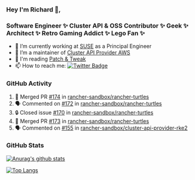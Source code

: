 ### Hey I'm Richard 👋, 

<h3 align="left">Software Engineer ✨ Cluster API & OSS Contributor ✨ Geek ✨ Architect ✨ Retro Gaming Addict ✨ Lego Fan ✨</h3>

- 🔭 I’m currently working at [SUSE](https://www.suse.com/) as a Principal Engineer
- 👯 I’m a maintainer of [Cluster API Provider AWS](https://github.com/kubernetes-sigs/cluster-api-provider-aws)
- 💬 I'm reading [Patch & Tweak](https://bjooks.com/products/patch-tweak-exploring-modular-synthesis)
- 📫 How to reach me: [![Twitter Badge](https://img.shields.io/badge/-@fruit_case-00acee?style=flat&logo=Twitter&logoColor=white)](https://twitter.com/intent/follow?screen_name=fruit_case "Follow on Twitter")

### GitHub Activity 

<!--START_SECTION:activity-->
1. 🎉 Merged PR [#174](https://github.com/rancher-sandbox/rancher-turtles/pull/174) in [rancher-sandbox/rancher-turtles](https://github.com/rancher-sandbox/rancher-turtles)
2. 🗣 Commented on [#172](https://github.com/rancher-sandbox/rancher-turtles/pull/172#issuecomment-1740943290) in [rancher-sandbox/rancher-turtles](https://github.com/rancher-sandbox/rancher-turtles)
3. 🔒 Closed issue [#170](https://github.com/rancher-sandbox/rancher-turtles/issues/170) in [rancher-sandbox/rancher-turtles](https://github.com/rancher-sandbox/rancher-turtles)
4. 🎉 Merged PR [#173](https://github.com/rancher-sandbox/rancher-turtles/pull/173) in [rancher-sandbox/rancher-turtles](https://github.com/rancher-sandbox/rancher-turtles)
5. 🗣 Commented on [#155](https://github.com/rancher-sandbox/cluster-api-provider-rke2/issues/155#issuecomment-1740566730) in [rancher-sandbox/cluster-api-provider-rke2](https://github.com/rancher-sandbox/cluster-api-provider-rke2)
<!--END_SECTION:activity-->

### GitHub Stats

[![Anurag's github stats](https://github-readme-stats.vercel.app/api?username=richardcase&count_private=true&show_icons=true)](https://github.com/anuraghazra/github-readme-stats)

[![Top Langs](https://github-readme-stats.vercel.app/api/top-langs/?username=richardcase&hide=html&layout=compact)](https://github.com/anuraghazra/github-readme-stats)
